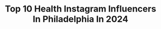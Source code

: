 ---
title: Top 10 Health Instagram Influencers In Philadelphia In 2024
description: >-
  Find top health Instagram influencers in Philadelphia in 2024. Most popular hashtags: #fitness #philadelphia #philly #health.
platform: Instagram
hits: 37
text_top: See the best Instagram influencers on inBeat.
text_bottom: Our search engine has 37 Instagram influencers like this in Philadelphia, United States for you to pitch.
profiles:
  - username: "gailkimitsme"
    fullname: >-
      Gail Kim-Irvine
    bio: >-
      Retired pro wrestler/wrestling producer Business inquiries only: gailkimitsme@gmail.com Check out my Cameo profile: https://v.cameo.com/uYiB0ZeyJ6
    location: "United States"
    followers: 228899
    engagement: 208
    commentsToLikes: 0.017000
    id: ckap8t0atpr6d0i78lycqkj8g
    verified: true
    hashtags: "#tna, #impactonaxstv, #womenswrestling, #knockouts"
  - username: "lurrburgz"
    fullname: >-
      J. Tyler Pollino
    bio: >-
      •NPC Competitor •Corgi Dad 🐶 •@ares__nutrition Athlete ➡️ Lurr15 15%off •Philadelphia 📍 •BS Health Sciences, IFA Cert
    location: "United States"
    followers: 11733
    engagement: 508
    commentsToLikes: 0.053501
    id: ck14jwfapmj3i0i19zcn896z7
    verified: false
    hashtags: "#lifestyle, #corgisofinstagram, #training, #dog"
  - username: "know_vember"
    fullname: >-
      Joshua Holi
    bio: >-
      Software Product Manager & Motivational Speaker / Philadelphia PA / From Adversity to Success / 🐺💯🫡 Ambassador @kanefootwear
    location: "United States"
    followers: 25073
    engagement: 5119
    commentsToLikes: 0.146049
    id: cls1so1gi7s080k08ez8tsuf8
    verified: false
    hashtags: "#travel, #blessed, #explore, #hardwork"
  - username: "jdavismoranti"
    fullname: >-
      Jacqui Moranti -Content Creator
    bio: >-
      -Certified Fitness Professional💪 -Fashion in color 🎨 -Se habla español 🇻🇪🇩🇴 -Philadelphia, PA 📍
    location: "United States"
    followers: 53635
    engagement: 69
    commentsToLikes: 0.055107
    id: ck9hbm2yuhfxa0j78v8u8k8ez
    verified: false
    hashtags: "#phlbloggers, #afrolatina, #phillystyle, #skincare"
  - username: "broadfit"
    fullname: >-
      Brandon Adam
    bio: >-
      📍PHL Fitness | Liftstyle | Travel | Motivation 🧠 Mental Health Advocate 📷 @broadfit_creative 🗣️ @mentalhealthovereverythingg 🍕 @bussinfoodchannel
    location: "United States"
    followers: 108745
    engagement: 9
    commentsToLikes: 0.120410
    id: ck55ky91g0cvp0i11yxnmhrgy
    verified: false
    hashtags: "#bussinfoodchannel, #donuts, #mentalhealthawareness, #motivation"
  - username: "soudersam"
    fullname: >-
      Sam Souder
    bio: >-
      🦕 model who loves fashion & never skips dessert 🧠 mental health matters STATEMGMT NYC | Reinhard PHL @shopsamsouder 💌 shopsamsouder@gmail.com
    location: "United States"
    followers: 17131
    engagement: 496
    commentsToLikes: 0.110404
    id: ck5q0fbzx5q340i11r6ds0jhr
    verified: false
    hashtags: "#pinterestinspired, #poses, #phototips, #paintingreels"
  - username: "kelly_brennan_412"
    fullname: >-
      Kelly Brennan
    bio: >-
      📖author of “Caroline’s Infusion Day” ‼️Pre-sale starts Oct. 1 👩👶🏼 Women’s & Pediatric Health Advocate @ahntoday Lifestyle + #petitefashion
    location: "United States"
    followers: 10067
    engagement: 294
    commentsToLikes: 0.068606
    id: ck139snvxmxbc0i19jum1xj4s
    verified: false
    hashtags: "#jdmmonday, #petitefashion, #autoimmunedisease, #raredisease"
  - username: "philiprwilliams"
    fullname: >-
      Phil Williams
    bio: >-
      Physician👨‍⚕️ Traveling the world 🌍 Health and Fitness 💪 LGBTQ 🏳️‍🌈
    location: "United States"
    followers: 2198
    engagement: 1876
    commentsToLikes: 0.049522
    id: ck9wf3bvtn3km0j78b58k4o70
    verified: false
    hashtags: "#homeworkouts, #dogmodel, #fitness, #pennmedicine"
  - username: "the_adam_joseph6"
    fullname: >-
      Adam Joseph
    bio: >-
      TV #Meteorologist, Partner🌈, Dad, Son, Gardner, Cook, Runner, Friend! Oh wait, I love to make people smile🌞. #Philadelphia #mylife #gay #parent #❤
    location: "United States"
    followers: 69855
    engagement: 574
    commentsToLikes: 0.042118
    id: ck0udep0ej0aa0i19rfgw74re
    verified: true
    hashtags: "#cook, #kids, #love, #meteorologist"
  - username: "maddiecantcook"
    fullname: >-
      maddie/ food + fit :)
    bio: >-
      cos health is wealth baby 😌🦄 🐩 Healthy cooking / vegan baking 💅 fitness log 👸 just for fun :)
    location: "United States"
    followers: 7294
    engagement: 921
    commentsToLikes: 0.209403
    id: ckaox0crgb7780i78740w454r
    verified: false
    hashtags: "#wonton, #veganuary, #maddiecancookpancakes"
---